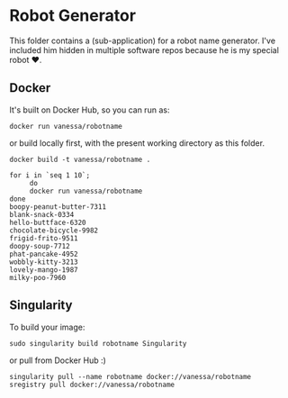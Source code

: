 # Robot Generator

This folder contains a (sub-application) for a robot name generator. I've
included him hidden in multiple software repos because he is my special robot :heart:.

## Docker
It's built on Docker Hub, so you can run as:

```
docker run vanessa/robotname
```

or build locally first, with the present working directory as this folder.

```
docker build -t vanessa/robotname .
```

```
for i in `seq 1 10`;
     do
     docker run vanessa/robotname
done
boopy-peanut-butter-7311
blank-snack-0334
hello-buttface-6320
chocolate-bicycle-9982
frigid-frito-9511
doopy-soup-7712
phat-pancake-4952
wobbly-kitty-3213
lovely-mango-1987
milky-poo-7960  
```

## Singularity

To build your image:

```
sudo singularity build robotname Singularity
```

or pull from Docker Hub :)

```
singularity pull --name robotname docker://vanessa/robotname
sregistry pull docker://vanessa/robotname
```
